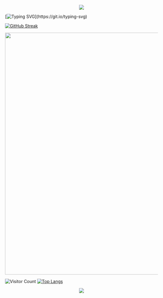 
<p align="center">
<img src="https://capsule-render.vercel.app/api?type=waving&color=timeGradient&height=300&&section=header&text={HI%20THERE!}&fontSize=90&fontAlign=50&fontAlignY=30&desc={I%20am%20LC!}&descAlign=50&descSize=30&descAlignY=60&animation=twinkling" />
</p>

[![Typing SVG](https://readme-typing-svg.demolab.com?font=Fira+Code&size=50&pause=1000&width=1500&height=100&lines=Welecome+to+my+Github+Profile+page!;Please+feel+free+to+browse+through%EF%BC%8Cleave+comments%2C+;fork%2C+or+even+contribute+to+any+of;+the+projects+that+interest+you.)](https://git.io/typing-svg)


[![GitHub Streak](https://streak-stats.demolab.com?user=ChenLu)](https://git.io/streak-stats)

<img width="800" src="https://github-readme-activity-graph.vercel.app/graph?username={lcckkx}&theme=github-compact&hide_border=true&area=true" />

![Visitor Count](https://profile-counter.glitch.me/lcckkx/count.svg)
[![Top Langs](https://github-readme-stats.vercel.app/api/top-langs/?username=lcckkx)](https://github.com/lcckkx/github-readme-stats)


<p align="center">
<img src="https://capsule-render.vercel.app/api?type=waving&color=timeGradient&height=300&&section=footer&text={THE%20END!}&fontSize=90&fontAlign=50&fontAlignY=70&desc={Hope%20your%20program%20is%20bug-free!}&descAlign=50&descSize=30&descAlignY=40&animation=twinkling" />
</p>
